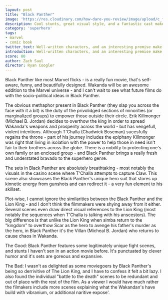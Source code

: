 ```yaml
---
layout: post
title: "Black Panther"
image: 'https://res.cloudinary.com/how-dare-you-review/image/upload/c_fill,h_399,w_760/v1528693032/the-black-panther-film-marvel.jpg'
description: Cool stunts, great visual style, and a fantastic cast make Black Panther a lot of fun to watch. 
category: 'superhero'
tags: 
- marvel
- comic book
twitter_text: Well-written characters, and an interesting premise make it an entertaining watch despite some cheesiness.
introduction: Well-written characters, and an interesting premise make it an entertaining watch despite some cheesiness. 
score: 80
author: Zach Saul
director: Ryan Coogler
---
```

Black Panther like most Marvel flicks - is a really fun movie, that's self-aware, funny, and beautifully designed. Wakanda will be an awesome eddition to the Marvel universe - and I can't wait to see what future films do with the socio-political ideas in Black Panther. 

The obvious methaphor present in Black Panther (they slap you across the face with it a bit) is the duty of the privolidged sections of minorities (or marginalized groups) to empower those outside their circle. Erik Killmonger (Michael B. Jordan) decides to overthow the king in order to spread Wakanda's weapons and prosperity across the world - but has vengefull, violent intentions. Although T'Challa (Chadwick Boseman) sucesfully regains the throne - part of his journey includes the epiphany Killmonger was right that living in isolation with the power to help those in need isn't fair to their brothers across the globe. There is a nobility to protecting one's own family or an enclosed group - and Black Panther brings a really fresh and understated bravado to the superhero genre.   

The sets in Black Panther are absolutely breathtaking - most notably the visuals in the casino scene where T'Challa attempts to capture Claw. This scene also showcases the Black Panther's unique hero suit that stores up kinnetic energy from gunshots and can redirect it - a very fun element to his skillset.

Plot-wise, I cannot ignore the similarities between the Black Panther and the Lion King - and I don't think the filmmakers were shying away from it either. Several scenes even draw direct visual references to the Lion King (most notably the sequences when T'Challa is talking with his anscestors). The big difference is that unlike the Lion King when simba return to the "kingdom" to overthow Scar as the hero to avenge his father's murder as the hero, in Black Panther it's the Villan (Micheal B. Jordan) who returns to cause chaos in Wakanda.

The Good: Black Panther features some logitimately unique fight scenes, and stunts I haven't sen in an action movie before. It's punctuated by clever humor and it's sets are goreous and expansive.

The Bad: I wasn't as delighted as some moviegoers by Black Panther's being so derrivitive of The Lion King, and I have to confess it felt a bit lazy. I also found the individual "battle to the death" scenes to be redundant and out of place with the rest of the film. As a viewer I would have much rather the filmakers include more scenes explaining what the Wakandan's have build with vibranium, or additional naritive expose'.